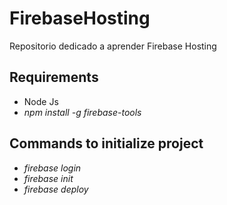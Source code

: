 # FirebaseHosting
Repositorio dedicado a aprender Firebase Hosting

## Requirements
* Node Js
* _npm install -g firebase-tools_

## Commands to initialize project
* _firebase login_
* _firebase init_
* _firebase deploy_